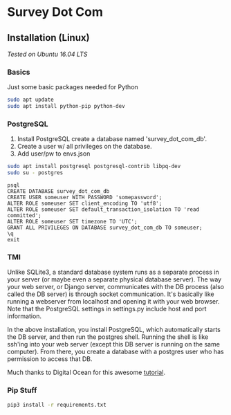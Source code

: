 # Survey Dot Com

## Installation (Linux)
*Tested on Ubuntu 16.04 LTS*

### Basics
Just some basic packages needed for Python
```bash
sudo apt update
sudo apt install python-pip python-dev
```

### PostgreSQL
1. Install PostgreSQL create a database named 'survey_dot_com_db'.
2. Create a user w/ all privileges on the database.
3. Add user/pw to envs.json

```bash
sudo apt install postgresql postgresql-contrib libpq-dev
sudo su - postgres
```
```postgres
psql
CREATE DATABASE survey_dot_com_db
CREATE USER someuser WITH PASSWORD 'somepassword';
ALTER ROLE someuser SET client_encoding TO 'utf8';
ALTER ROLE someuser SET default_transaction_isolation TO 'read committed';
ALTER ROLE someuser SET timezone TO 'UTC';
GRANT ALL PRIVILEGES ON DATABASE survey_dot_com_db TO someuser;
\q
exit
```

### TMI
Unlike SQLite3, a standard database system runs as a separate process in your server (or maybe even a separate physical database server). The way your web server, or Django server, communicates with the DB process (also called the DB server) is through socket communication. It's basically like running a webserver from localhost and opening it with your web browser. Note that the PostgreSQL settings in settings.py include host and port information.

In the above installation, you install PostgreSQL, which automatically starts the DB server, and then run the postgres shell. Running the shell is like ssh'ing into your web server (except this DB server is running on the same computer). From there, you create a database with a postgres user who has permission to access that DB.

Much thanks to Digital Ocean for this awesome [tutorial](https://www.digitalocean.com/community/tutorials/how-to-use-postgresql-with-your-django-application-on-ubuntu-14-04).

### Pip Stuff
```bash
pip3 install -r requirements.txt
```

